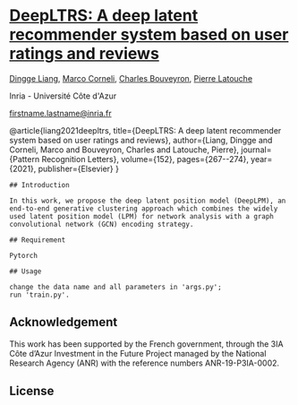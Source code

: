 # [DeepLTRS: A deep latent recommender system based on user ratings and reviews](https://www.sciencedirect.com/science/article/pii/S0167865521003822)

[Dingge Liang](https://team.inria.fr/maasai/dingge-liang/), [Marco Corneli](https://math.unice.fr/~mcorneli/), [Charles Bouveyron](https://math.unice.fr/~cbouveyr/), [Pierre Latouche](https://helios2.mi.parisdescartes.fr/~platouch/) 

Inria - Université Côte d'Azur

firstname.lastname@inria.fr

<!-- ## Citation

```
@INPROCEEDINGS{{Yu_cvpr22,
  Author = {Yu, Mulin and Lafarge, Florent},
  Title = {Finding Good Configurations of Planar Primitives in Unorganized Point Clouds},
  booktitle = {Proc. of the IEEE conference on Computer Vision and Pattern Recognition (CVPR)},
  Year = {2022},
  address = {New Orleans, US},
}
``` -->

@article{liang2021deepltrs,
  title={DeepLTRS: A deep latent recommender system based on user ratings and reviews},
  author={Liang, Dingge and Corneli, Marco and Bouveyron, Charles and Latouche, Pierre},
  journal={Pattern Recognition Letters},
  volume={152},
  pages={267--274},
  year={2021},
  publisher={Elsevier}
}

```
## Introduction

In this work, we propose the deep latent position model (DeepLPM), an end-to-end generative clustering approach which combines the widely used latent position model (LPM) for network analysis with a graph convolutional network (GCN) encoding strategy.

## Requirement

Pytorch

## Usage

change the data name and all parameters in 'args.py';
run 'train.py'.
```

## Acknowledgement

This work has been supported by the French government, through the 3IA Côte d’Azur Investment in the Future Project managed by the National Research Agency (ANR) with the reference numbers ANR-19-P3IA-0002.

## License



